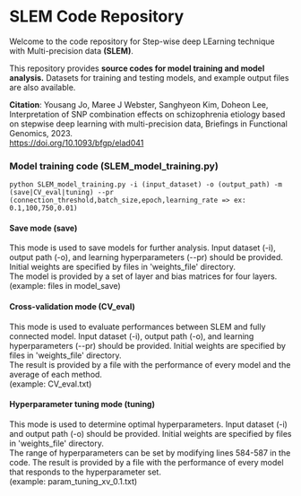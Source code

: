 # SLEM Code Repository
Welcome to the code repository for Step-wise deep LEarning technique with Multi-precision data **(SLEM)**.

This repository provides **source codes for model training and model analysis.** Datasets for training and testing models, and example output files are also available.

**Citation**: Yousang Jo, Maree J Webster, Sanghyeon Kim, Doheon Lee, Interpretation of SNP combination effects on schizophrenia etiology based on stepwise deep learning with multi-precision data, Briefings in Functional Genomics, 2023.<br>
https://doi.org/10.1093/bfgp/elad041

### Model training code (SLEM_model_training.py)
```
python SLEM_model_training.py -i (input_dataset) -o (output_path) -m (save|CV_eval|tuning) --pr (connection_threshold,batch_size,epoch,learning_rate => ex: 0.1,100,750,0.01)
```
#### Save mode (save)
This mode is used to save models for further analysis. Input dataset (-i), output path (-o), and learning hyperparameters (--pr) should be provided. Initial weights are specified by files in 'weights_file' directory. <br>
The model is provided by a set of layer and bias matrices for four layers.
(example: files in model_save)

#### Cross-validation mode (CV_eval)
This mode is used to evaluate performances between SLEM and fully connected model. Input dataset (-i), output path (-o), and learning hyperparameters (--pr) should be provided. Initial weights are specified by files in 'weights_file' directory. <br>
The result is provided by a file with the performance of every model and the average of each method.<br>
(example: CV_eval.txt)

#### Hyperparameter tuning mode (tuning)
This mode is used to determine optimal hyperparameters. Input dataset (-i) and output path (-o) should be provided. Initial weights are specified by files in 'weights_file' directory. <br>
The range of hyperparameters can be set by modifying lines 584-587 in the code.
The result is provided by a file with the performance of every model that responds to the hyperparameter set.<br>
(example: param_tuning_xv_0.1.txt)
